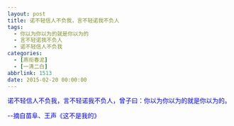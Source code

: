 ```yaml
---
layout: post
title: 诺不轻信人不负我，言不轻诺我不负人
tags:
  - 你以为你以为的就是你以为的
  - 言不轻诺我不负人
  - 诺不轻信人不负我
categories:
  - [燕衔春泥]
  - [一清二白]
abbrlink: 1513
date: 2015-02-20 00:00:00
---
```


<!-- build time:Sat Jun 23 2018 12:05:16 GMT+0800 (中国标准时间) -->

<span style="color:#00f">诺不轻信人不负我，言不轻诺我不负人，曾子曰：你以为你以为的就是你以为的。</span>

<span style="color:#00f">--摘自苗阜、王声《这不是我的》</span>
<!-- rebuild by neat -->